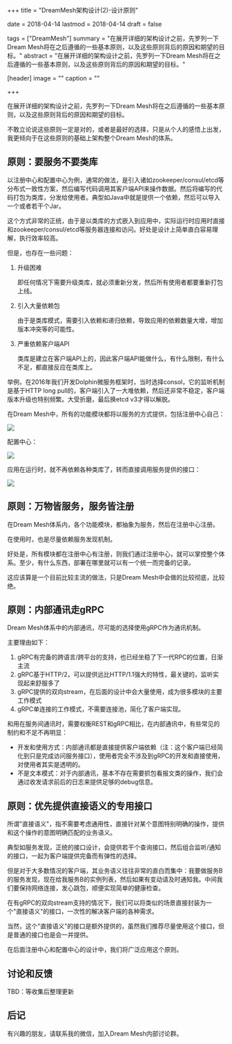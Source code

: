 +++
title = "DreamMesh架构设计(2)-设计原则"

date = 2018-04-14
lastmod = 2018-04-14
draft = false

tags = ["DreamMesh"]
summary = "在展开详细的架构设计之前，先罗列一下Dream Mesh将在之后遵循的一些基本原则，以及这些原则背后的原因和期望的目标。"
abstract = "在展开详细的架构设计之前，先罗列一下Dream Mesh将在之后遵循的一些基本原则，以及这些原则背后的原因和期望的目标。"

[header]
image = ""
caption = ""

+++

 在展开详细的架构设计之前，先罗列一下Dream Mesh将在之后遵循的一些基本原则，以及这些原则背后的原因和期望的目标。

不敢立论说这些原则一定是对的，或者是最好的选择，只是从个人的感悟上出发，我更倾向于在这些原则的基础上架构整个Dream Mesh的体系。

## 原则：要服务不要类库

以注册中心和配置中心为例，通常的做法，是引入诸如zookeeper/consul/etcd等分布式一致性方案，然后编写代码调用其客户端API来操作数据。然后将编写的代码打包为类库，分发给使用者。典型如Java中就是提供一个依赖，然后可以导入一个或者若干个Jar。

这个方式非常的正统，由于是以类库的方式嵌入到应用中，实际运行时应用时直接和zookeeper/consul/etcd等服务器连接和访问。好处是设计上简单直白容易理解，执行效率较高。

但是，也存在一些问题：

1. 升级困难

	即任何情况下需要升级类库，就必须重新分发，然后所有使用者都要重新打包上线。

2. 引入大量依赖包

	由于是类库模式，需要引入依赖和递归依赖，导致应用的依赖数量大增，增加版本冲突等的可能性。

3. 严重依赖客户端API

	类库是建立在客户端API上的，因此客户端API能做什么，有什么限制，有什么不足，都直接反应在类库上。

举例，在2016年我们开发Dolphin微服务框架时，当时选择consol，它的监听机制是基于HTTP long pull的，客户端引入了一大堆依赖，然后还非常不稳定，客户端版本升级也特别频繁。大受折磨，最后换etcd v3才得以解脱。

在Dream Mesh中，所有的功能模块都将以服务的方式提供，包括注册中心自己：

![](../201804-dreammesh-architecture-core/images/registry-center.jpg)

配置中心：

![](../201804-dreammesh-architecture-core/images/config-center.jpg)

应用在运行时，就不再依赖各种类库了，转而直接调用服务提供的接口：

![](../201804-dreammesh-architecture-core/images/application.jpg)

## 原则：万物皆服务，服务皆注册

在Dream Mesh体系内，各个功能模块，都抽象为服务，然后在注册中心注册。

在使用时，也是尽量依赖服务发现机制。

好处是，所有模块都在注册中心有注册，则我们通过注册中心，就可以掌控整个体系。至少，有什么东西，部署在哪里就可以有一个统一而完备的记录。

这应该算是一个目前比较主流的做法，只是Dream Mesh中会做的比较彻底，比较绝。

## 原则：内部通讯走gRPC

Dream Mesh体系中的内部通讯，尽可能的选择使用gRPC作为通讯机制。

主要理由如下：

1. gRPC有完备的跨语言/跨平台的支持，也已经坐稳了下一代RPC的位置，日渐主流
2. gRPC基于HTTP/2，可以提供远比HTTP/1.1强大的特性，最关键的，监听实现起来舒服多了
3. gRPC提供的双向stream，在后面的设计中会大量使用，成为很多模块的主要工作模式
4. gRPC单连接的工作模式，不需要连接池，简化了客户端实现。

和用在服务间通讯时，需要权衡REST和gRPC相比，在内部通讯中，有些常见的制约和不足不再明显：

- 开发和使用方式：内部通讯都是直接提供客户端依赖（注：这个客户端已经简化到只是完成访问服务接口），使用者完全不涉及到gRPC的开发和直接使用，对使用者其实是透明的。
- 不是文本模式：对于内部通讯，基本不存在需要抓包看报文类的操作，我们会通过收发请求前后的日志来提供足够的debug信息。

## 原则：优先提供直接语义的专用接口

所谓"直接语义"，指不需要考虑通用性，直接针对某个意图特别明确的操作，提供和这个操作的意图明确匹配的业务语义。

典型如服务发现，正统的接口设计，会提供若干个查询接口，然后组合监听/通知的接口，一起为客户端提供完备而有弹性的选择。

但是对于大多数情况的客户端，其业务语义往往非常的直白而集中：我要做服务B的服务发现，现在给我服务B的实例列表，然后如果有变动请及时通知我。中间我们要保持网络连接，发心跳包，顺便实现简单的健康检查。

在有gRPC的双向stream支持的情况下，我们可以将类似的场景直接封装为一个"直接语义"的接口，一次性的解决客户端的各种需求。

当然，这个"直接语义"的接口是额外提供的，虽然我们推荐尽量使用这个接口，但是普通的接口也是会一并提供。

在后面注册中心和配置中心的设计中，我们将广泛应用这个原则。

## 讨论和反馈

TBD：等收集后整理更新

## 后记

有兴趣的朋友，请联系我的微信，加入Dream Mesh内部讨论群。